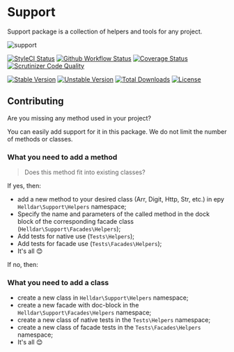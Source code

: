 # Support

Support package is a collection of helpers and tools for any project.

![support](https://user-images.githubusercontent.com/10347617/56077139-41887f00-5de1-11e9-8aa3-769cc1140ffa.png)

[![StyleCI Status][badge_styleci]][link_styleci]
[![Github Workflow Status][badge_build]][link_build]
[![Coverage Status][badge_coverage]][link_scrutinizer]
[![Scrutinizer Code Quality][badge_quality]][link_scrutinizer]

[![Stable Version][badge_stable]][link_packagist]
[![Unstable Version][badge_unstable]][link_packagist]
[![Total Downloads][badge_downloads]][link_packagist]
[![License][badge_license]][link_license]

## Contributing

Are you missing any method used in your project?

You can easily add support for it in this package. We do not limit the number of methods or classes.


### What you need to add a method

> Does this method fit into existing classes?

If yes, then:

* add a new method to your desired class (Arr, Digit, Http, Str, etc.) in еру `Helldar\Support\Helpers` namespace;
* Specify the name and parameters of the called method in the dock block of the corresponding facade class (`Helldar\Support\Facades\Helpers`);
* Add tests for native use (`Tests\Helpers`);
* Add tests for facade use (`Tests\Facades\Helpers`);
* It's all 😊

If no, then:

### What you need to add a class

* create a new class in `Helldar\Support\Helpers` namespace;
* create a new facade with doc-block in the `Helldar\Support\Facades\Helpers` namespace;
* create a new class of native tests in the `Tests\Helpers` namespace;
* create a new class of facade tests in the `Tests\Facades\Helpers` namespace;
* It's all 😊

[badge_build]:          https://img.shields.io/github/workflow/status/andrey-helldar/support/phpunit?style=flat-square

[badge_coverage]:       https://img.shields.io/scrutinizer/coverage/g/andrey-helldar/support.svg?style=flat-square

[badge_downloads]:      https://img.shields.io/packagist/dt/andrey-helldar/support.svg?style=flat-square

[badge_license]:        https://img.shields.io/packagist/l/andrey-helldar/support.svg?style=flat-square

[badge_quality]:        https://img.shields.io/scrutinizer/g/andrey-helldar/support.svg?style=flat-square

[badge_stable]:         https://img.shields.io/github/v/release/andrey-helldar/support?label=stable&style=flat-square

[badge_styleci]:        https://styleci.io/repos/82566268/shield

[badge_unstable]:       https://img.shields.io/badge/unstable-dev--main-orange?style=flat-square

[link_build]:           https://github.com/andrey-helldar/support/actions

[link_license]:         LICENSE

[link_packagist]:       https://packagist.org/packages/andrey-helldar/support

[link_scrutinizer]:     https://scrutinizer-ci.com/g/andrey-helldar/support

[link_styleci]:         https://github.styleci.io/repos/82566268
